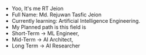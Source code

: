 - Yoo,  It's me RT Jeion
- Full Name: Md. Rejuwan Tasfic Jeion 
- Currently learning: Artificial Intelligence Engineering.
- My Planned path is this field is
- Short-Term -> ML Engineer,
- Mid-Term   -> AI Architect,
- Long Term   -> AI Researcher

